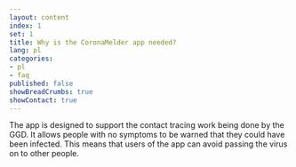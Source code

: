 ```yaml
---
layout: content
index: 1
set: 1
title: Why is the CoronaMelder app needed?
lang: pl
categories:
- pl
- faq
published: false
showBreadCrumbs: true
showContact: true
---
```


The app is designed to support the contact tracing work being done by the GGD. It allows people with no symptoms to be warned that they could have been infected. This means that users of the app can avoid passing the virus on to other people.
